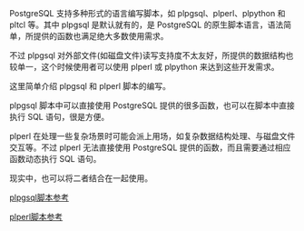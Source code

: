 
PostgreSQL 支持多种形式的语言编写脚本，如 plpgsql、plperl、plpython 和 pltcl 等。其中 plpgsql 是默认就有的，是 PostgreSQL 的原生脚本语言，语法简单，所提供的函数也满足绝大多数使用需求。

不过 plpgsql 对外部文件(如磁盘文件)读写支持度不太友好，所提供的数据结构也较单一，这个时候使用者可以使用 plperl 或 plpython 来达到这些开发需求。

这里简单介绍 plpgsql 和 plperl 脚本的编写。

plpgsql 脚本中可以直接使用 PostgreSQL 提供的很多函数，也可以在脚本中直接执行 SQL 语句，很是方便。

plperl 在处理一些复杂场景时可能会派上用场，如复杂数据结构处理、与磁盘文件交互等。不过 plperl 无法直接使用 PostgreSQL 提供的函数，而且需要通过相应函数动态执行 SQL 语句。

现实中，也可以将二者结合在一起使用。

[plpgsql脚本参考](plpgsql)

[plperl脚本参考](plperl)
